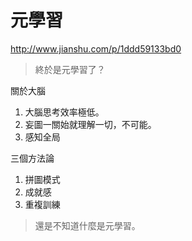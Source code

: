 # 元學習

http://www.jianshu.com/p/1ddd59133bd0

> 終於是元學習了？



關於大腦

1. 大腦思考效率極低。
2. 妄圖一關始就理解一切，不可能。
3. 感知全局



三個方法論

1. 拼圖模式
2. 成就感
3. 重複訓練



> 還是不知道什麼是元學習。
